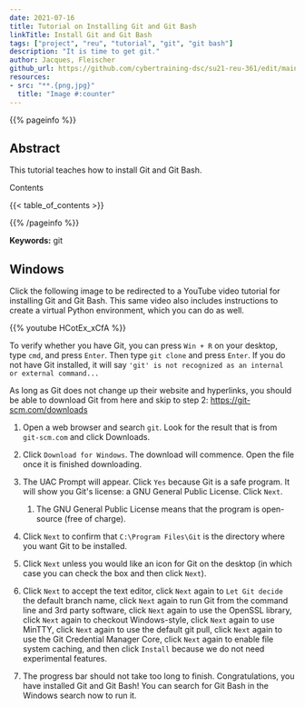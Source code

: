 ```yaml
---
date: 2021-07-16
title: Tutorial on Installing Git and Git Bash
linkTitle: Install Git and Git Bash
tags: ["project", "reu", "tutorial", "git", "git bash"]
description: "It is time to get git."
author: Jacques, Fleischer
github_url: https://github.com/cybertraining-dsc/su21-reu-361/edit/main/tutorials/github/git.md
resources:
- src: "**.{png,jpg}"
  title: "Image #:counter"
---
```



{{% pageinfo %}}

## Abstract

This tutorial teaches how to install Git and Git Bash.

Contents

{{< table_of_contents >}}

{{% /pageinfo %}}

**Keywords:** git


## Windows

Click the following image to be redirected to a YouTube video tutorial for installing Git and Git Bash. This same video also includes instructions to create a virtual Python environment, which you can do as well.

{{% youtube HCotEx_xCfA %}}

To verify whether you have Git, you can press `Win + R` on your desktop, type `cmd`, and press `Enter`. Then type `git clone` and press `Enter`. If you do not have Git installed, it will say `'git' is not recognized as an internal or external command...`

As long as Git does not change up their website and hyperlinks, you should be able to download Git from here and skip to step 2: https://git-scm.com/downloads

1. Open a web browser and search `git`. Look for the result that is from `git-scm.com` and click Downloads.

2. Click `Download for Windows`. The download will commence. Open the file once it is finished downloading.

3. The UAC Prompt will appear. Click `Yes` because Git is a safe program. It will show you Git's license: a GNU General Public License. Click `Next`.
   1. The GNU General Public License means that the program is open-source (free of charge).
  
4. Click `Next` to confirm that `C:\Program Files\Git` is the directory where you want Git to be installed.

5. Click `Next` unless you would like an icon for Git on the desktop (in which case you can check the box and then click `Next`).

6. Click `Next` to accept the text editor, click `Next` again to `Let Git decide` the default branch name, click `Next` again to run Git from the command line and 3rd party software, click `Next` again to use the OpenSSL library, click `Next` again to checkout Windows-style, click `Next` again to use MinTTY, click `Next` again to use the default git pull, click `Next` again to use the Git Credential Manager Core, click `Next` again to enable file system caching, and then click `Install` because we do not need experimental features.

7. The progress bar should not take too long to finish. Congratulations, you have installed Git and Git Bash! You can search for Git Bash in the Windows search now to run it.


  
